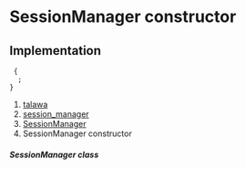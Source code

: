 
<div>

# SessionManager constructor

</div>






## Implementation

``` language-dart
 {
  ;
}
```







1.  [talawa](../../index.md)
2.  [session_manager](../../services_session_manager/)
3.  [SessionManager](../../services_session_manager/SessionManager-class.md)
4.  SessionManager constructor

##### SessionManager class







